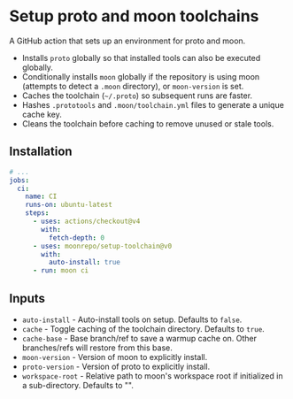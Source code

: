 # Setup proto and moon toolchains

A GitHub action that sets up an environment for proto and moon.

- Installs `proto` globally so that installed tools can also be executed globally.
- Conditionally installs `moon` globally if the repository is using moon (attempts to detect a
  `.moon` directory), or `moon-version` is set.
- Caches the toolchain (`~/.proto`) so subsequent runs are faster.
- Hashes `.prototools` and `.moon/toolchain.yml` files to generate a unique cache key.
- Cleans the toolchain before caching to remove unused or stale tools.

## Installation

```yaml
# ...
jobs:
  ci:
    name: CI
    runs-on: ubuntu-latest
    steps:
      - uses: actions/checkout@v4
        with:
          fetch-depth: 0
      - uses: moonrepo/setup-toolchain@v0
        with:
          auto-install: true
      - run: moon ci
```

## Inputs

- `auto-install` - Auto-install tools on setup. Defaults to `false`.
- `cache` - Toggle caching of the toolchain directory. Defaults to `true`.
- `cache-base` - Base branch/ref to save a warmup cache on. Other branches/refs will restore from
  this base.
- `moon-version` - Version of moon to explicitly install.
- `proto-version` - Version of proto to explicitly install.
- `workspace-root` - Relative path to moon's workspace root if initialized in a sub-directory.
  Defaults to "".
